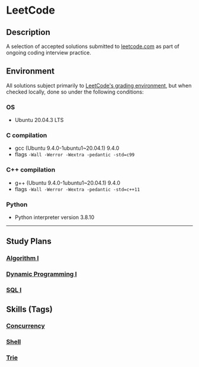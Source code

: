 # LeetCode

## Description
A selection of accepted solutions submitted to [leetcode.com](https://leetcode.com) as part of ongoing coding interview practice.

## Environment
All solutions subject primarily to [LeetCode's grading environment](https://support.leetcode.com/hc/en-us/articles/360011833974-What-are-the-environments-for-the-programming-languages-), but when checked locally, done so under the following conditions:

### OS
- Ubuntu 20.04.3 LTS

### C compilation
- gcc (Ubuntu 9.4.0-1ubuntu1~20.04.1) 9.4.0
- flags `-Wall -Werror -Wextra -pedantic -std=c99`

### C++ compilation
- g++ (Ubuntu 9.4.0-1ubuntu1~20.04.1) 9.4.0
- flags `-Wall -Werror -Wextra -pedantic -std=c++11`

### Python
- Python interpreter version 3.8.10

---

## Study Plans

### [Algorithm I](./Algorithm_I/)

### [Dynamic Programming I](./Dynamic_Programming_I/)

### [SQL I](./SQL_I/)

## Skills (Tags)

### [Concurrency](./Concurrency/)

### [Shell](./Shell/)

### [Trie](./Trie/)
